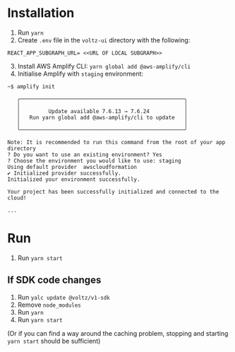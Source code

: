 # Installation

1. Run `yarn`
2. Create `.env` file in the `voltz-ui` directory with the following:

```
REACT_APP_SUBGRAPH_URL= <<URL OF LOCAL SUBGRAPH>>
```

3. Install AWS Amplify CLI: `yarn global add @aws-amplify/cli`
4. Initialise Amplify with `staging` environment:

```
~$ amplify init

   ╭────────────────────────────────────────────────────╮
   │                                                    │
   │         Update available 7.6.13 → 7.6.24           │
   │   Run yarn global add @aws-amplify/cli to update   │
   │                                                    │
   ╰────────────────────────────────────────────────────╯

Note: It is recommended to run this command from the root of your app directory
? Do you want to use an existing environment? Yes
? Choose the environment you would like to use: staging
Using default provider  awscloudformation
✔ Initialized provider successfully.
Initialized your environment successfully.

Your project has been successfully initialized and connected to the cloud!

...

```

# Run

1. Run `yarn start`

## If SDK code changes

1. Run `yalc update @voltz/v1-sdk`
2. Remove `node_modules`
3. Run `yarn`
4. Run `yarn start`

(Or if you can find a way around the caching problem, stopping and starting `yarn start` should be sufficient)
